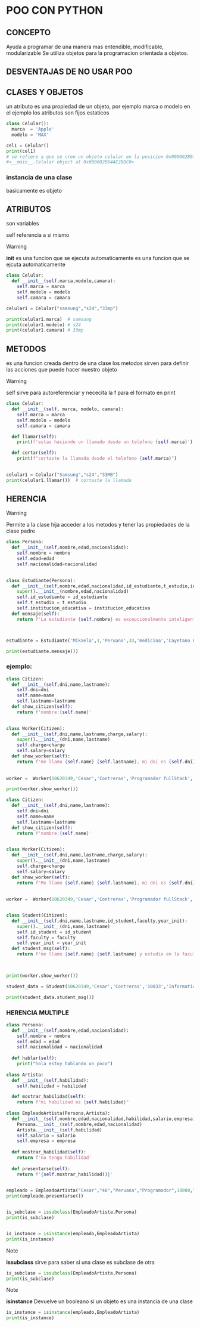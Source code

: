 
# POO CON PYTHON

## **CONCEPTO**

Ayuda a programar de una manera mas entendible, modificable, modularizable
Se utiliza objetos para la programacion orientada a objetos.



## **DESVENTAJAS DE NO USAR POO**



## **CLASES Y OBJETOS** 

un atributo es una propiedad de un objeto, por ejemplo marca o modelo
en el ejemplo los atributos son fijos  estaticos

```py
class Celular():
  marca  = 'Apple'
  modelo = 'MAX'

cel1 = Celular()
print(cel1) 
# se refiere a que se creo un objeto celular en la posicion 0x000002B84AE2BDC0
#<__main__.Celular object at 0x000002B84AE2BDC0>


```
### instancia de una clase
 basicamente es objeto

## **ATRIBUTOS**
son variables

self referencia a si mismo
>[!WARNING]
>__init__ es una funcion que se ejecuta automaticamente
> es una funcion que se ejcuta automaticamente

```py
class Celular:
  def __init__(self,marca,modelo,camara):
    self.marca = marca
    self.modelo = modelo
    self.camara = camara

celular1 = Celular("samsung","s24","33mp")

print(celular1.marca)  # samsung
print(celular1.modelo) # s24
print(celular1.camara) # 33mp
```

## **METODOS**
es una funcion creada dentro de una clase
los metodos sirven para definir las acciones que puede hacer nuestro objeto

>[!WARNING]
>self sirve para autoreferenciar y 
>nececita la f para el formato en print

```py
class Celular:
  def __init__(self, marca, modelo, camara):
    self.marca = marca
    self.modelo = modelo
    self.camara = camara

  def llamar(self):
    print(f'estas haciendo un llamado desde un telefono {self.marca}')

  def cortar(self):
    print(f"cortaste la llamada desde el telefono {self.marca}")
  

celular1 = Celular("Samsung","s24","33MB")
print(celular1.llamar())  # cortaste la llamada
```

## **HERENCIA**
>[!WARNING]
>Permite a la clase hija acceder a los metodos y tener las propiedades de la clase padre 
>

```py
class Persona:
  def __init__(self,nombre,edad,nacionalidad):
    self.nombre = nombre
    self.edad=edad
    self.nacionalidad=nacionalidad
    

class Estudiante(Persona):
  def __init__(self,nombre,edad,nacionalidad,id_estudiante,t_estudio,institucion_educativa):
    super().__init__(nombre,edad,nacionalidad)
    self.id_estudiante = id_estudiante
    self.t_estudio = t_estudio
    self.institucion_educativa = institucion_educativa
  def mensaje(self):
    return f'La estudiante {self.nombre} es excepcionalmente inteligente y tiene un gran futuro'



estudiante = Estudiante('Mikaela',1,'Peruana',33,'medicina','Cayetano Heredia')

print(estudiante.mensaje())

```
### ejemplo:

```py
class Citizen:
  def __init__(self,dni,name,lastname):
    self.dni=dni
    self.name=name
    self.lastname=lastname
  def show_citizen(self):
    return f'nombre:{self.name}'
    

class Worker(Citizen):
  def __init__(self,dni,name,lastname,charge,salary):
    super().__init__(dni,name,lastname)
    self.charge=charge
    self.salary=salary
  def show_worker(self):
    return f'me llamo {self.name} {self.lastname}, mi dni es {self.dni} trabajo como {self.charge} y gano {self.salary}'
  
  
worker =  Worker(10620349,'Cesar','Contreras','Programador fullStack','5000 EUR')

print(worker.show_worker())
```

```py
class Citizen:
  def __init__(self,dni,name,lastname):
    self.dni=dni
    self.name=name
    self.lastname=lastname
  def show_citizen(self):
    return f'nombre:{self.name}'
    

class Worker(Citizen):
  def __init__(self,dni,name,lastname,charge,salary):
    super().__init__(dni,name,lastname)
    self.charge=charge
    self.salary=salary
  def show_worker(self):
    return f'Me llamo {self.name} {self.lastname}, mi dni es {self.dni} trabajo como {self.charge} y gano {self.salary}'
  
  
worker =  Worker(10620349,'Cesar','Contreras','Programador fullStack','5000 EUR')


class Student(Citizen):
  def __init__(self,dni,name,lastname,id_student,faculty,year_init):
    super().__init__(dni,name,lastname)
    self.id_student = id_student
    self.faculty = faculty
    self.year_init = year_init
  def student_msg(self):
    return f'me llamo {self.name} {self.lastname} y estudio en la facultad de {self.faculty}'    
    


print(worker.show_worker())

student_data = Student(10620349,'Cesar','Contreras','10033','Informatica','2020')

print(student_data.student_msg())

```

### HERENCIA MULTIPLE


```py
class Persona:
  def __init__(self,nombre,edad,nacionalidad):
    self.nombre = nombre
    self.edad = edad
    self.nacionalidad = nacionalidad
    
  def hablar(self):
    print("hola estoy hablando un poco")
    
class Artista:
  def __init__(self,habilidad):
    self.habilidad = habilidad

  def mostrar_habilidad(self):
    return f"mi habilidad es {self.habilidad}"
    
class EmpleadoArtista(Persona,Artista):
  def __init__(self,nombre,edad,nacionalidad,habilidad,salario,empresa):
    Persona.__init__(self,nombre,edad,nacionalidad)
    Artista.__init__(self,habilidad)
    self.salario = salario
    self.empresa = empresa
    
  def mostrar_habilidad(self):
    return f'no tengo habilidad'
  
  def presentarse(self):
    return f'{self.mostrar_habilidad()}'
    

empleado = EmpleadoArtista("Cesar","46","Peruana","Programador",18000,"Amazon")
print(empleado.presentarse())


is_subclase = issubclass(EmpleadoArtista,Persona)
print(is_subclase)


is_instance = isinstance(empleado,EmpleadoArtista)
print(is_instance)
```

>[!NOTE]
>**issubclass**
>sirve para saber si una clase es subclase de otra
>```py
>is_subclase = issubclass(EmpleadoArtista,Persona)
>print(is_subclase)
>```

>[!NOTE]
>**isinstance**
>Devuelve un booleano si un objeto es una instancia de una clase
>```py
>is_instance = isinstance(empleado,EmpleadoArtista)
>print(is_instance)
>```

